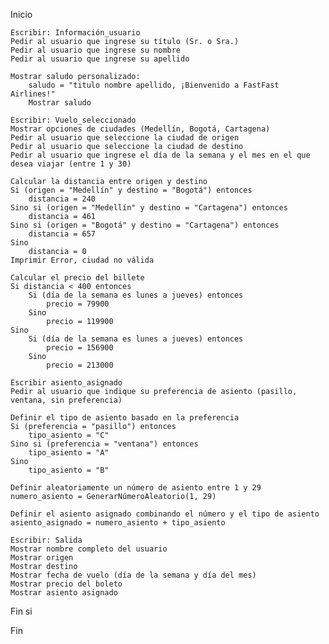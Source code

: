Inicio

    Escribir: Información_usuario
    Pedir al usuario que ingrese su título (Sr. o Sra.)
    Pedir al usuario que ingrese su nombre
    Pedir al usuario que ingrese su apellido
    
    Mostrar saludo personalizado:
        saludo = "titulo nombre apellido, ¡Bienvenido a FastFast Airlines!"
        Mostrar saludo

    Escribir: Vuelo_seleccionado
    Mostrar opciones de ciudades (Medellín, Bogotá, Cartagena)
    Pedir al usuario que seleccione la ciudad de origen
    Pedir al usuario que seleccione la ciudad de destino
    Pedir al usuario que ingrese el día de la semana y el mes en el que desea viajar (entre 1 y 30)
    
    Calcular la distancia entre origen y destino
    Si (origen = "Medellín" y destino = "Bogotá") entonces
        distancia = 240
    Sino si (origen = "Medellín" y destino = "Cartagena") entonces
        distancia = 461
    Sino si (origen = "Bogotá" y destino = "Cartagena") entonces
        distancia = 657
    Sino
        distancia = 0 
    Imprimir Error, ciudad no válida
    
    Calcular el precio del billete
    Si distancia < 400 entonces
        Si (día de la semana es lunes a jueves) entonces
            precio = 79900
        Sino
            precio = 119900
    Sino
        Si (día de la semana es lunes a jueves) entonces
            precio = 156900
        Sino
            precio = 213000

    Escribir asiento_asignado
    Pedir al usuario que indique su preferencia de asiento (pasillo, ventana, sin preferencia)
    
    Definir el tipo de asiento basado en la preferencia
    Si (preferencia = "pasillo") entonces
        tipo_asiento = "C"
    Sino si (preferencia = "ventana") entonces
        tipo_asiento = "A"
    Sino
        tipo_asiento = "B"
    
    Definir aleatoriamente un número de asiento entre 1 y 29
    numero_asiento = GenerarNúmeroAleatorio(1, 29)
    
    Definir el asiento asignado combinando el número y el tipo de asiento
    asiento_asignado = numero_asiento + tipo_asiento

    Escribir: Salida
    Mostrar nombre completo del usuario
    Mostrar origen
    Mostrar destino
    Mostrar fecha de vuelo (día de la semana y día del mes)
    Mostrar precio del boleto
    Mostrar asiento asignado
Fin si

Fin
